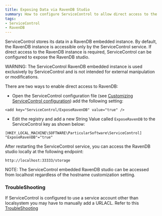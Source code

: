 ```yaml
---
title: Exposing Data via RavenDB Studio
summary: How to configure ServiceControl to allow direct access to the embedded RavenDB instance.
tags:
- ServiceControl
- RavenDB
---
```


ServiceControl stores its data in a RavenDB embedded instance. By default, the RavenDB instance is accessible only by the ServiceControl service. If direct access to the RavenDB instance is required, ServiceControl can be configured to expose the RavenDB studio.

WARNING: The ServiceControl RavenDB embedded instance is used exclusively by ServiceControl and is not intended for external manipulation or modifications.

There are two ways to enable direct access to RavenDB:

* Open the ServiceControl configuration file (see [Customizing ServiceControl configuration](creating-config-file.md)) add the following setting:

```
<add key="ServiceControl/ExposeRavenDB" value="true" />
```
	
* Edit the registry and add a new String Value called `ExposeRavenDB` to the ServiceControl key as shown below:

```
[HKEY_LOCAL_MACHINE\SOFTWARE\ParticularSoftware\ServiceControl]
"ExposeRavenDB"="true"
```

After restarting the ServiceControl service, you can access the RavenDB studio locally at the following endpoint:

    http://localhost:33333/storage

NOTE: The ServiceControl embedded RavenDB studio can be accessed from localhost regardless of the hostname customization setting.

### TroubleShooting

If ServiceControl is configured to use a service account other than localsystem you may have to manually add a URLACL.
Refer to this [TroubleShooting](troubleshooting.md##unable-to-start-service-after-exposing-ravendb) 
